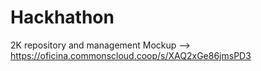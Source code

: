 # Hackhathon
2K repository and management
Mockup --> https://oficina.commonscloud.coop/s/XAQ2xGe86jmsPD3

